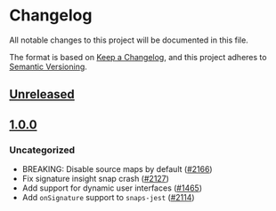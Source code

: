 # Changelog

All notable changes to this project will be documented in this file.

The format is based on [Keep a Changelog](https://keepachangelog.com/en/1.0.0/),
and this project adheres to [Semantic Versioning](https://semver.org/spec/v2.0.0.html).

## [Unreleased]

## [1.0.0]

### Uncategorized

- BREAKING: Disable source maps by default ([#2166](https://github.com/MetaMask/snaps-skunkworks.git/pull/2166))
- Fix signature insight snap crash ([#2127](https://github.com/MetaMask/snaps-skunkworks.git/pull/2127))
- Add support for dynamic user interfaces ([#1465](https://github.com/MetaMask/snaps-skunkworks.git/pull/1465))
- Add `onSignature` support to `snaps-jest` ([#2114](https://github.com/MetaMask/snaps-skunkworks.git/pull/2114))

[Unreleased]: https://github.com/MetaMask/snaps-skunkworks.git/compare/@metamask/signature-insights-example-snap@1.0.0...HEAD
[1.0.0]: https://github.com/MetaMask/snaps-skunkworks.git/releases/tag/@metamask/signature-insights-example-snap@1.0.0
